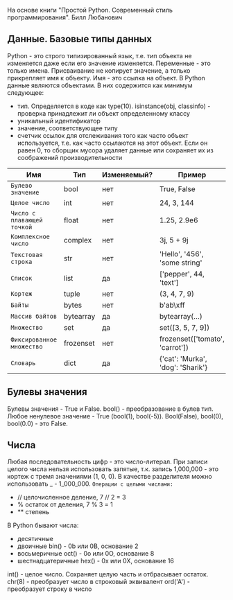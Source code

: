 На основе книги "Простой Python. Современный стиль программирования". Билл Любанович
## Данные. Базовые типы данных
Python - это строго типизированный язык, т.е. тип объекта не изменяется даже если его значение изменяется.
Переменные - это только имена. Присваивание не копирует значение, а только прикрепляет имя к объекту. Имя - это ссылка на объект. В Python данные являются объектами. В них содержится как минимум следующее:
- тип. Определяется в коде как type(10). isinstance(obj, classinfo) - проверка принадлежит ли объект определенному классу
- уникальный идентификатор
- значение, соответствующее типу
- счетчик ссылок для отслеживания того как часто объект используется, т.е. как часто ссылаются на этот объект. Если он равен 0, то сборщик мусора удаляет данные или сохраняет их из соображений производительности

| Имя | Тип | Изменяемый? | Пример | 
| --- | --- | --- | --- | 
| `Булево значение` | bool | нет | True, False |
| `Целое число` | int | нет | 24, 3, 144 |
| `Число с плавающей точкой` | float | нет | 1.25, 2.9e6 |
| `Комплексное число` | complex | нет | 3j, 5 + 9j |
| `Текстовая строка` | str | нет | 'Hello', '456', 'some string' |
| `Список` | list | да | ['pepper', 44, 'text'] |
| `Кортеж` | tuple | нет | (3, 4, 7, 9) |
| `Байты` | bytes | нет | b'ab\xff |
| `Массив байтов` | bytearray | да | bytearray(…)  |
| `Множество` | set | да | set([3, 5, 7, 9]) |
| `Фиксированное множество` | frozenset | нет | frozenset(['tomato', 'carrot']) |
| `Словарь` | dict| да | {'cat': 'Murka', 'dog': 'Sharik'} |

## Булевы значения
Булевы значения - True и False.
bool() - преобразование в булев тип.
Любое ненулевое значение - True (bool(1), bool(-5)). Bool(False), bool(0), bool(0.0) - это False.

## Числа
Любая последовательность цифр - это число-литерал. При записи целого числа нельзя использовать запятые, т.к. запись 1,000,000 - это кортеж с тремя значениями (1, 0, 0). В качестве разделителя можно использовать _ - 1_000_000.
`Операции с целыми числами:`
- // целочисленное деление, 7 // 2 = 3
- % остаток от деления, 7 % 3 = 1
- ** степень

В Python бывают числа:
- десятичные
- двоичные bin()  - 0b или 0B, основание 2
- восьмеричные oct() - 0o или 0O, основание 8
- шестнадцатеричные hex() - 0x или 0X, основание 16

int() - целое число. Сохраняет целую часть и отбрасывает остаток.
chr(8) - преобразует число в строковый эквивалент
ord('A') - преобразует строку в число
